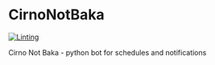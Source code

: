 # CirnoNotBaka

[![Linting](https://github.com/GoddessEyes/CirnoNotBaka/actions/workflows/ci.yml/badge.svg?branch=dev)](https://github.com/GoddessEyes/CirnoNotBaka/actions/workflows/ci.yml)

Cirno Not Baka - python bot for schedules and notifications
